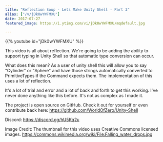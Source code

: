 ```yaml
---
title: "Reflection Soup - Lets Make Unity Shell - Part 3"
alias: ["/v/jDk0wYWFMXU"]
date: 2017-07-27
featured_image: https://i.ytimg.com/vi/jDk0wYWFMXU/mqdefault.jpg

---
```


{{% youtube id="jDk0wYWFMXU" %}}

This video is all about reflection. We're going to be adding the ability to support typing in Unity Shell so that automatic type conversion can occur.

What does this mean? As a user of unity shell this will allow you to say "Cylinder" or "Sphere" and have those strings automatically converted to PrimitiveTypes if the Command expects them. The implementation of this uses a lot of reflection.

It's a lot of trial and error and a lot of back and forth to get this working. I've never done anything like this before. It's not as complex as I made it.

The project is open source on GitHub. Check it out for yourself or even contribute back here: https://github.com/WorldOfZero/Unity-Shell

Discord: https://discord.gg/hU5Kq2u

Image Credit:
The thumbnail for this video uses Creative Commons licensed images.
https://commons.wikimedia.org/wiki/File:Falling_water_drops.jpg